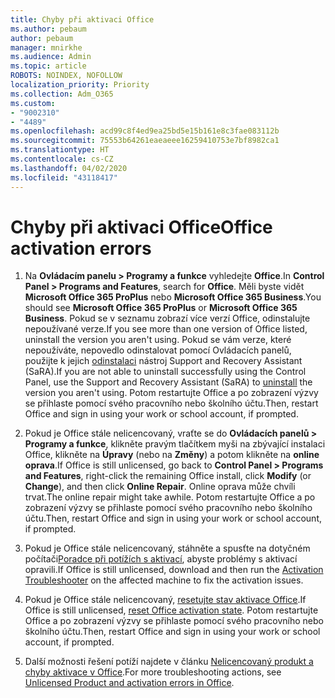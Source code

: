 ```yaml
---
title: Chyby při aktivaci Office
ms.author: pebaum
author: pebaum
manager: mnirkhe
ms.audience: Admin
ms.topic: article
ROBOTS: NOINDEX, NOFOLLOW
localization_priority: Priority
ms.collection: Adm_O365
ms.custom:
- "9002310"
- "4489"
ms.openlocfilehash: acd99c8f4ed9ea25bd5e15b161e8c3fae083112b
ms.sourcegitcommit: 75553b64261eaeaeee16259410753e7bf8982ca1
ms.translationtype: HT
ms.contentlocale: cs-CZ
ms.lasthandoff: 04/02/2020
ms.locfileid: "43118417"
---
```

# <a name="office-activation-errors"></a><span data-ttu-id="4851e-102">Chyby při aktivaci Office</span><span class="sxs-lookup"><span data-stu-id="4851e-102">Office activation errors</span></span>

1. <span data-ttu-id="4851e-103">Na **Ovládacím panelu > Programy a funkce** vyhledejte **Office**.</span><span class="sxs-lookup"><span data-stu-id="4851e-103">In **Control Panel > Programs and Features**, search for **Office**.</span></span> <span data-ttu-id="4851e-104">Měli byste vidět **Microsoft Office 365 ProPlus** nebo **Microsoft Office 365 Business**.</span><span class="sxs-lookup"><span data-stu-id="4851e-104">You should see **Microsoft Office 365 ProPlus** or **Microsoft Office 365 Business**.</span></span> <span data-ttu-id="4851e-105">Pokud se v seznamu zobrazí více verzí Office, odinstalujte nepoužívané verze.</span><span class="sxs-lookup"><span data-stu-id="4851e-105">If you see more than one version of Office listed, uninstall the version you aren't using.</span></span> <span data-ttu-id="4851e-106">Pokud se vám verze, které nepoužíváte, nepovedlo odinstalovat pomocí Ovládacích panelů, použijte k jejich [odinstalaci](https://aka.ms/SARA-OfficeUninstall-Alchemy) nástroj Support and Recovery Assistant (SaRA).</span><span class="sxs-lookup"><span data-stu-id="4851e-106">If you are not able to uninstall successfully using the Control Panel, use the Support and Recovery Assistant (SaRA) to [uninstall](https://aka.ms/SARA-OfficeUninstall-Alchemy) the version you aren't using.</span></span> <span data-ttu-id="4851e-107">Potom restartujte Office a po zobrazení výzvy se přihlaste pomocí svého pracovního nebo školního účtu.</span><span class="sxs-lookup"><span data-stu-id="4851e-107">Then, restart Office and sign in using your work or school account, if prompted.</span></span> 

2. <span data-ttu-id="4851e-108">Pokud je Office stále nelicencovaný, vraťte se do **Ovládacích panelů > Programy a funkce**, klikněte pravým tlačítkem myši na zbývající instalaci Office, klikněte na **Úpravy** (nebo na **Změny**) a potom klikněte na **online oprava**.</span><span class="sxs-lookup"><span data-stu-id="4851e-108">If Office is still unlicensed, go back to **Control Panel > Programs and Features**, right-click the remaining Office install, click **Modify** (or **Change**), and then click **Online Repair**.</span></span> <span data-ttu-id="4851e-109">Online oprava může chvíli trvat.</span><span class="sxs-lookup"><span data-stu-id="4851e-109">The online repair might take awhile.</span></span> <span data-ttu-id="4851e-110">Potom restartujte Office a po zobrazení výzvy se přihlaste pomocí svého pracovního nebo školního účtu.</span><span class="sxs-lookup"><span data-stu-id="4851e-110">Then, restart Office and sign in using your work or school account, if prompted.</span></span> 

3. <span data-ttu-id="4851e-111">Pokud je Office stále nelicencovaný, stáhněte a spusťte na dotyčném počítači[Poradce při potížích s aktivací](https://aka.ms/SARA-OfficeActivation-Alchemy), abyste problémy s aktivací opravili.</span><span class="sxs-lookup"><span data-stu-id="4851e-111">If Office is still unlicensed, download and then run the [Activation Troubleshooter](https://aka.ms/SARA-OfficeActivation-Alchemy) on the affected machine to fix the activation issues.</span></span> 

4. <span data-ttu-id="4851e-112">Pokud je Office stále nelicencovaný, [resetujte stav aktivace Office](https://docs.microsoft.com/cs-CZ/office365/troubleshoot/activation/reset-office-365-proplus-activation-state).</span><span class="sxs-lookup"><span data-stu-id="4851e-112">If Office is still unlicensed, [reset Office activation state](https://docs.microsoft.com/cs-CZ/office365/troubleshoot/activation/reset-office-365-proplus-activation-state).</span></span> <span data-ttu-id="4851e-113">Potom restartujte Office a po zobrazení výzvy se přihlaste pomocí svého pracovního nebo školního účtu.</span><span class="sxs-lookup"><span data-stu-id="4851e-113">Then, restart Office and sign in using your work or school account, if prompted.</span></span>  

5. <span data-ttu-id="4851e-114">Další možnosti řešení potíží najdete v článku [Nelicencovaný produkt a chyby aktivace v Office](https://support.office.com/article/unlicensed-product-and-activation-errors-in-office-0d23d3c0-c19c-4b2f-9845-5344fedc4380).</span><span class="sxs-lookup"><span data-stu-id="4851e-114">For more troubleshooting actions, see [Unlicensed Product and activation errors in Office](https://support.office.com/article/unlicensed-product-and-activation-errors-in-office-0d23d3c0-c19c-4b2f-9845-5344fedc4380).</span></span>
